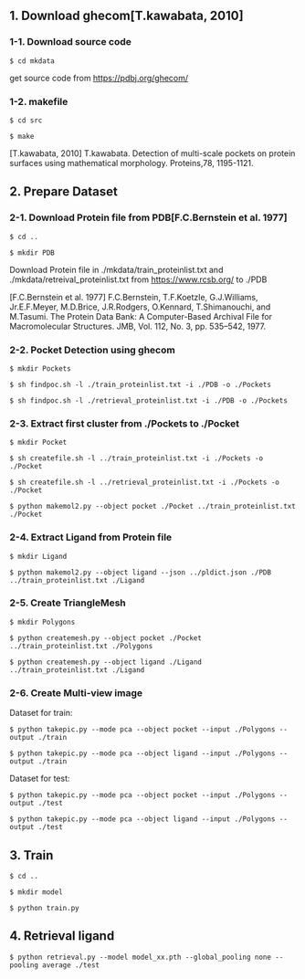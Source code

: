 ## 1. Download ghecom[T.kawabata, 2010]

### 1-1. Download source code

```
$ cd mkdata
```

get source code from <https://pdbj.org/ghecom/>

### 1-2. makefile

```
$ cd src

$ make
```

[T.kawabata, 2010] T.kawabata. Detection of multi-scale pockets on protein surfaces using mathematical morphology. Proteins,78, 1195-1121.

## 2. Prepare Dataset

### 2-1. Download Protein file from PDB[F.C.Bernstein et al. 1977]

```
$ cd ..

$ mkdir PDB
```

Download Protein file in ./mkdata/train_proteinlist.txt and ./mkdata/retreival_proteinlist.txt from <https://www.rcsb.org/> to ./PDB

[F.C.Bernstein et al. 1977] F.C.Bernstein, T.F.Koetzle, G.J.Williams, Jr.E.F.Meyer, M.D.Brice, J.R.Rodgers, O.Kennard, T.Shimanouchi, and M.Tasumi. The Protein Data Bank: A Computer-Based Archival File for Macromolecular Structures. JMB, Vol. 112, No. 3, pp. 535–542, 1977.

### 2-2. Pocket Detection using ghecom

```
$ mkdir Pockets

$ sh findpoc.sh -l ./train_proteinlist.txt -i ./PDB -o ./Pockets

$ sh findpoc.sh -l ./retrieval_proteinlist.txt -i ./PDB -o ./Pockets
```

### 2-3. Extract first cluster from ./Pockets to ./Pocket

```
$ mkdir Pocket

$ sh createfile.sh -l ../train_proteinlist.txt -i ./Pockets -o ./Pocket

$ sh createfile.sh -l ../retrieval_proteinlist.txt -i ./Pockets -o ./Pocket

$ python makemol2.py --object pocket ./Pocket ../train_proteinlist.txt ./Pocket
```

### 2-4. Extract Ligand from Protein file

```
$ mkdir Ligand

$ python makemol2.py --object ligand --json ../pldict.json ./PDB ../train_proteinlist.txt ./Ligand
```

### 2-5. Create TriangleMesh

```
$ mkdir Polygons

$ python createmesh.py --object pocket ./Pocket ../train_proteinlist.txt ./Polygons

$ python createmesh.py --object ligand ./Ligand ../train_proteinlist.txt ./Ligand
```

### 2-6. Create Multi-view image

Dataset for train:

```
$ python takepic.py --mode pca --object pocket --input ./Polygons --output ./train

$ python takepic.py --mode pca --object ligand --input ./Polygons --output ./train
```

Dataset for test:

```
$ python takepic.py --mode pca --object pocket --input ./Polygons --output ./test

$ python takepic.py --mode pca --object ligand --input ./Polygons --output ./test
```

## 3. Train

```
$ cd ..

$ mkdir model

$ python train.py
```

## 4. Retrieval ligand

```
$ python retrieval.py --model model_xx.pth --global_pooling none --pooling average ./test
```